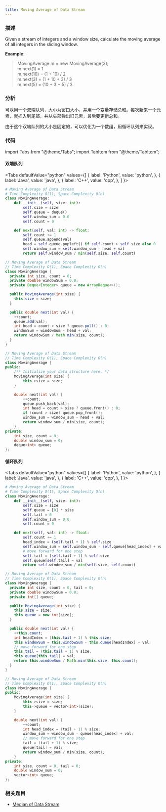```yaml
---
title: Moving Average of Data Stream
---
```


### 描述

Given a stream of integers and a window size, calculate the moving average of all integers in the sliding window.

**Example**:

> MovingAverage m = new MovingAverage(3);  
> m.next(1) = 1  
> m.next(10) = (1 + 10) / 2  
> m.next(3) = (1 + 10 + 3) / 3  
> m.next(5) = (10 + 3 + 5) / 3

### 分析

可以用一个双端队列，大小为窗口大小，并用一个变量存储总和。每次新来一个元素，就插入到尾部，并从头部弹出旧元素，最后要更新总和。

由于这个双端队列的大小是固定的，可以优化为一个数组，用循环队列来实现。

### 代码

import Tabs from "@theme/Tabs";
import TabItem from "@theme/TabItem";

#### 双端队列

<Tabs
defaultValue="python"
values={[
{ label: 'Python', value: 'python', },
{ label: 'Java', value: 'java', },
{ label: 'C++', value: 'cpp', },
]
}>
<TabItem value="python">

```python
# Moving Average of Data Stream
# Time Complexity O(1), Space Complexity O(n)
class MovingAverage:
    def __init__(self, size: int):
        self.size = size
        self.queue = deque()
        self.window_sum = 0.0
        self.count = 0

    def next(self, val: int) -> float:
        self.count += 1
        self.queue.append(val)
        head = self.queue.popleft() if self.count > self.size else 0
        self.window_sum = self.window_sum - head + val
        return self.window_sum / min(self.size, self.count)
```

</TabItem>
<TabItem value="java">

```java
// Moving Average of Data Stream
// Time Complexity O(1), Space Complexity O(n)
class MovingAverage {
  private int size, count = 0;
  private double windowSum = 0.0;
  private Deque<Integer> queue = new ArrayDeque<>();

  public MovingAverage(int size) {
    this.size = size;
  }

  public double next(int val) {
    ++count;
    queue.add(val);
    int head = count > size ? queue.poll() : 0;
    windowSum = windowSum - head + val;
    return windowSum / Math.min(size, count);
  }
}
```

</TabItem>
<TabItem value="cpp">

```cpp
// Moving Average of Data Stream
// Time Complexity O(1), Space Complexity O(n)
class MovingAverage {
public:
    /** Initialize your data structure here. */
    MovingAverage(int size) {
        this->size = size;
    }

    double next(int val) {
        ++count;
        queue.push_back(val);
        int head = count > size ? queue.front() : 0;
        if (count > size) queue.pop_front();
        window_sum = window_sum - head + val;
        return window_sum / min(size, count);
    }
private:
    int size, count = 0;
    double window_sum = 0;
    deque<int> queue;
};
```

</TabItem>
</Tabs>

#### 循环队列

<Tabs
defaultValue="python"
values={[
{ label: 'Python', value: 'python', },
{ label: 'Java', value: 'java', },
{ label: 'C++', value: 'cpp', },
]
}>
<TabItem value="python">

```python
# Moving Average of Data Stream
# Time Complexity O(1), Space Complexity O(n)
class MovingAverage:
    def __init__(self, size: int):
        self.size = size
        self.queue = [0] * size
        self.tail = 0
        self.window_sum = 0.0
        self.count = 0

    def next(self, val: int) -> float:
        self.count += 1
        head_index = (self.tail + 1) % self.size
        self.window_sum = self.window_sum - self.queue[head_index] + val
        # move forward for one step
        self.tail = (self.tail + 1) % self.size
        self.queue[self.tail] = val
        return self.window_sum / min(self.size, self.count)
```

</TabItem>
<TabItem value="java">

```java
// Moving Average of Data Stream
// Time Complexity O(1), Space Complexity O(n)
class MovingAverage {
  private int size, count = 0, tail = 0;
  private double windowSum = 0.0;
  private int[] queue;

  public MovingAverage(int size) {
    this.size = size;
    this.queue = new int[size];
  }

  public double next(int val) {
    ++this.count;
    int headIndex = (this.tail + 1) % this.size;
    this.windowSum = this.windowSum - this.queue[headIndex] + val;
    // move forward for one step
    this.tail = (this.tail + 1) % size;
    this.queue[this.tail] = val;
    return this.windowSum / Math.min(this.size, this.count);
  }
}
```

</TabItem>
<TabItem value="cpp">

```cpp
// Moving Average of Data Stream
// Time Complexity O(1), Space Complexity O(n)
class MovingAverage {
public:
    MovingAverage(int size) {
        this->size = size;
        this->queue = vector<int>(size);
    }

    double next(int val) {
        ++count;
        int head_index = (tail + 1) % size;
        window_sum = window_sum - queue[head_index] + val;
        // move forward for one step
        tail = (tail + 1) % size;
        queue[tail] = val;
        return window_sum / min(size, count);
    }
private:
    int size, count = 0, tail = 0;
    double window_sum = 0;
    vector<int> queue;
};

```

</TabItem>
</Tabs>

### 相关题目

- [Median of Data Stream](../stack/median-of-data-stream)
